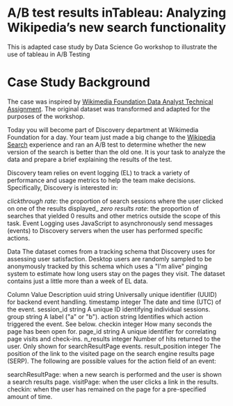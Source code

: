 # A/B test results inTableau: Analyzing Wikipedia’s new search functionality
This is adapted case study by Data Science Go workshop to illustrate the use of tableau in A/B Testing

# Case Study Background
The case was inspired by [Wikimedia Foundation Data Analyst Technical Assignment](https://github.com/wikimedia-research/Discovery-Hiring-Analyst-2016). The original dataset was transformed and adapted for the purposes of the workshop.

Today you will become part of Discovery department at Wikimedia Foundation for a day. Your team just made a big change to the [Wikipedia Search](https://www.wikipedia.org/) experience and ran an A/B test to determine whether the new version of the search is better than the old one. It is your task to analyze the data and prepare a brief explaining the results of the test.

Discovery team relies on event logging (EL) to track a variety of performance and usage metrics to help the team make decisions. Specifically, Discovery is interested in:

  *clickthrough rate*: the proportion of search sessions where the user clicked on one of the results displayed_
  *zero results rate*: the proportion of searches that yielded 0 results
and other metrics outside the scope of this task. Event Logging uses JavaScript to asynchronously send messages (events) to Discovery servers when the user has performed specific actions.

Data
The dataset comes from a tracking schema that Discovery uses for assessing user satisfaction. Desktop users are randomly sampled to be anonymously tracked by this schema which uses a "I'm alive" pinging system to estimate how long users stay on the pages they visit. The dataset contains just a little more than a week of EL data.

Column	Value	Description
uuid	string	Universally unique identifier (UUID) for backend event handling.
timestamp	integer	The date and time (UTC) of the event.
session_id	string	A unique ID identifying individual sessions.
group	string	A label ("a" or "b").
action	string	Identifies which action triggered the event. See below.
checkin	integer	How many seconds the page has been open for.
page_id	string	A unique identifier for correlating page visits and check-ins.
n_results	integer	Number of hits returned to the user. Only shown for searchResultPage events.
result_position	integer	The position of the link to the visited page on the search engine results page (SERP).
The following are possible values for the action field of an event:

searchResultPage: when a new search is performed and the user is shown a search results page.
visitPage: when the user clicks a link in the results.
checkin: when the user has remained on the page for a pre-specified amount of time.
